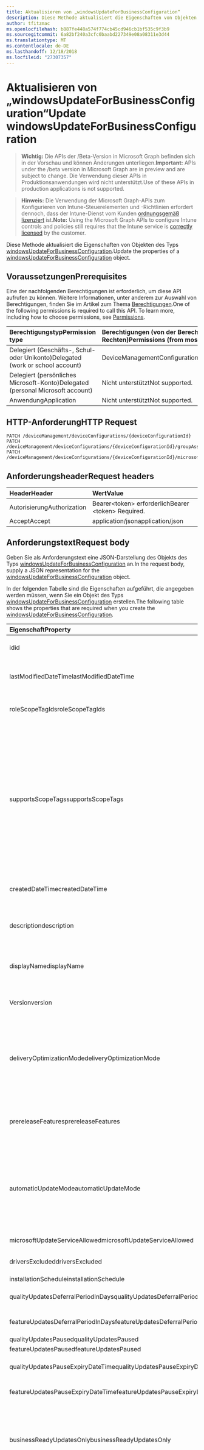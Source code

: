 ```yaml
---
title: Aktualisieren von „windowsUpdateForBusinessConfiguration“
description: Diese Methode aktualisiert die Eigenschaften von Objekten des Typs windowsUpdateForBusinessConfiguration.
author: tfitzmac
ms.openlocfilehash: b887fe448a574f774cb45cd946cb1bf535c9f3b9
ms.sourcegitcommit: 6a82bf240a3cfc0baabd227349e08a08311e3d44
ms.translationtype: MT
ms.contentlocale: de-DE
ms.lasthandoff: 12/18/2018
ms.locfileid: "27307357"
---
```

# <a name="update-windowsupdateforbusinessconfiguration"></a><span data-ttu-id="f8038-103">Aktualisieren von „windowsUpdateForBusinessConfiguration“</span><span class="sxs-lookup"><span data-stu-id="f8038-103">Update windowsUpdateForBusinessConfiguration</span></span>

> <span data-ttu-id="f8038-104">**Wichtig:** Die APIs der /Beta-Version in Microsoft Graph befinden sich in der Vorschau und können Änderungen unterliegen.</span><span class="sxs-lookup"><span data-stu-id="f8038-104">**Important:** APIs under the /beta version in Microsoft Graph are in preview and are subject to change.</span></span> <span data-ttu-id="f8038-105">Die Verwendung dieser APIs in Produktionsanwendungen wird nicht unterstützt.</span><span class="sxs-lookup"><span data-stu-id="f8038-105">Use of these APIs in production applications is not supported.</span></span>

> <span data-ttu-id="f8038-106">**Hinweis:** Die Verwendung der Microsoft Graph-APIs zum Konfigurieren von Intune-Steuerelementen und -Richtlinien erfordert dennoch, dass der Intune-Dienst vom Kunden [ordnungsgemäß lizenziert](https://go.microsoft.com/fwlink/?linkid=839381) ist.</span><span class="sxs-lookup"><span data-stu-id="f8038-106">**Note:** Using the Microsoft Graph APIs to configure Intune controls and policies still requires that the Intune service is [correctly licensed](https://go.microsoft.com/fwlink/?linkid=839381) by the customer.</span></span>

<span data-ttu-id="f8038-107">Diese Methode aktualisiert die Eigenschaften von Objekten des Typs [windowsUpdateForBusinessConfiguration](../resources/intune-deviceconfig-windowsupdateforbusinessconfiguration.md).</span><span class="sxs-lookup"><span data-stu-id="f8038-107">Update the properties of a [windowsUpdateForBusinessConfiguration](../resources/intune-deviceconfig-windowsupdateforbusinessconfiguration.md) object.</span></span>
## <a name="prerequisites"></a><span data-ttu-id="f8038-108">Voraussetzungen</span><span class="sxs-lookup"><span data-stu-id="f8038-108">Prerequisites</span></span>
<span data-ttu-id="f8038-p102">Eine der nachfolgenden Berechtigungen ist erforderlich, um diese API aufrufen zu können. Weitere Informationen, unter anderem zur Auswahl von Berechtigungen, finden Sie im Artikel zum Thema [Berechtigungen](/graph/permissions-reference).</span><span class="sxs-lookup"><span data-stu-id="f8038-p102">One of the following permissions is required to call this API. To learn more, including how to choose permissions, see [Permissions](/graph/permissions-reference).</span></span>

|<span data-ttu-id="f8038-111">Berechtigungstyp</span><span class="sxs-lookup"><span data-stu-id="f8038-111">Permission type</span></span>|<span data-ttu-id="f8038-112">Berechtigungen (von der Berechtigung mit den meisten Rechten zu der mit den wenigsten Rechten)</span><span class="sxs-lookup"><span data-stu-id="f8038-112">Permissions (from most to least privileged)</span></span>|
|:---|:---|
|<span data-ttu-id="f8038-113">Delegiert (Geschäfts-, Schul- oder Unikonto)</span><span class="sxs-lookup"><span data-stu-id="f8038-113">Delegated (work or school account)</span></span>|<span data-ttu-id="f8038-114">DeviceManagementConfiguration.ReadWrite.All</span><span class="sxs-lookup"><span data-stu-id="f8038-114">DeviceManagementConfiguration.ReadWrite.All</span></span>|
|<span data-ttu-id="f8038-115">Delegiert (persönliches Microsoft-Konto)</span><span class="sxs-lookup"><span data-stu-id="f8038-115">Delegated (personal Microsoft account)</span></span>|<span data-ttu-id="f8038-116">Nicht unterstützt</span><span class="sxs-lookup"><span data-stu-id="f8038-116">Not supported.</span></span>|
|<span data-ttu-id="f8038-117">Anwendung</span><span class="sxs-lookup"><span data-stu-id="f8038-117">Application</span></span>|<span data-ttu-id="f8038-118">Nicht unterstützt</span><span class="sxs-lookup"><span data-stu-id="f8038-118">Not supported.</span></span>|

## <a name="http-request"></a><span data-ttu-id="f8038-119">HTTP-Anforderung</span><span class="sxs-lookup"><span data-stu-id="f8038-119">HTTP Request</span></span>
<!-- {
  "blockType": "ignored"
}
-->
``` http
PATCH /deviceManagement/deviceConfigurations/{deviceConfigurationId}
PATCH /deviceManagement/deviceConfigurations/{deviceConfigurationId}/groupAssignments/{deviceConfigurationGroupAssignmentId}/deviceConfiguration
PATCH /deviceManagement/deviceConfigurations/{deviceConfigurationId}/microsoft.graph.windowsDomainJoinConfiguration/networkAccessConfigurations/{deviceConfigurationId}
```

## <a name="request-headers"></a><span data-ttu-id="f8038-120">Anforderungsheader</span><span class="sxs-lookup"><span data-stu-id="f8038-120">Request headers</span></span>
|<span data-ttu-id="f8038-121">Header</span><span class="sxs-lookup"><span data-stu-id="f8038-121">Header</span></span>|<span data-ttu-id="f8038-122">Wert</span><span class="sxs-lookup"><span data-stu-id="f8038-122">Value</span></span>|
|:---|:---|
|<span data-ttu-id="f8038-123">Autorisierung</span><span class="sxs-lookup"><span data-stu-id="f8038-123">Authorization</span></span>|<span data-ttu-id="f8038-124">Bearer&lt;token&gt; erforderlich</span><span class="sxs-lookup"><span data-stu-id="f8038-124">Bearer &lt;token&gt; Required.</span></span>|
|<span data-ttu-id="f8038-125">Accept</span><span class="sxs-lookup"><span data-stu-id="f8038-125">Accept</span></span>|<span data-ttu-id="f8038-126">application/json</span><span class="sxs-lookup"><span data-stu-id="f8038-126">application/json</span></span>|

## <a name="request-body"></a><span data-ttu-id="f8038-127">Anforderungstext</span><span class="sxs-lookup"><span data-stu-id="f8038-127">Request body</span></span>
<span data-ttu-id="f8038-128">Geben Sie als Anforderungstext eine JSON-Darstellung des Objekts des Typs [windowsUpdateForBusinessConfiguration](../resources/intune-deviceconfig-windowsupdateforbusinessconfiguration.md) an.</span><span class="sxs-lookup"><span data-stu-id="f8038-128">In the request body, supply a JSON representation for the [windowsUpdateForBusinessConfiguration](../resources/intune-deviceconfig-windowsupdateforbusinessconfiguration.md) object.</span></span>

<span data-ttu-id="f8038-129">In der folgenden Tabelle sind die Eigenschaften aufgeführt, die angegeben werden müssen, wenn Sie ein Objekt des Typs [windowsUpdateForBusinessConfiguration](../resources/intune-deviceconfig-windowsupdateforbusinessconfiguration.md) erstellen.</span><span class="sxs-lookup"><span data-stu-id="f8038-129">The following table shows the properties that are required when you create the [windowsUpdateForBusinessConfiguration](../resources/intune-deviceconfig-windowsupdateforbusinessconfiguration.md).</span></span>

|<span data-ttu-id="f8038-130">Eigenschaft</span><span class="sxs-lookup"><span data-stu-id="f8038-130">Property</span></span>|<span data-ttu-id="f8038-131">Typ</span><span class="sxs-lookup"><span data-stu-id="f8038-131">Type</span></span>|<span data-ttu-id="f8038-132">Beschreibung</span><span class="sxs-lookup"><span data-stu-id="f8038-132">Description</span></span>|
|:---|:---|:---|
|<span data-ttu-id="f8038-133">id</span><span class="sxs-lookup"><span data-stu-id="f8038-133">id</span></span>|<span data-ttu-id="f8038-134">String</span><span class="sxs-lookup"><span data-stu-id="f8038-134">String</span></span>|<span data-ttu-id="f8038-135">Schlüssel der Entität</span><span class="sxs-lookup"><span data-stu-id="f8038-135">Key of the entity.</span></span> <span data-ttu-id="f8038-136">Geerbt von [deviceConfiguration](../resources/intune-deviceconfig-deviceconfiguration.md).</span><span class="sxs-lookup"><span data-stu-id="f8038-136">Inherited from [deviceConfiguration](../resources/intune-deviceconfig-deviceconfiguration.md)</span></span>|
|<span data-ttu-id="f8038-137">lastModifiedDateTime</span><span class="sxs-lookup"><span data-stu-id="f8038-137">lastModifiedDateTime</span></span>|<span data-ttu-id="f8038-138">DateTimeOffset</span><span class="sxs-lookup"><span data-stu-id="f8038-138">DateTimeOffset</span></span>|<span data-ttu-id="f8038-139">Datum und Uhrzeit der letzten Änderung des Objekts.</span><span class="sxs-lookup"><span data-stu-id="f8038-139">DateTime the object was last modified.</span></span> <span data-ttu-id="f8038-140">Geerbt von [deviceConfiguration](../resources/intune-deviceconfig-deviceconfiguration.md).</span><span class="sxs-lookup"><span data-stu-id="f8038-140">Inherited from [deviceConfiguration](../resources/intune-deviceconfig-deviceconfiguration.md)</span></span>|
|<span data-ttu-id="f8038-141">roleScopeTagIds</span><span class="sxs-lookup"><span data-stu-id="f8038-141">roleScopeTagIds</span></span>|<span data-ttu-id="f8038-142">Collection von Objekten des Typs „String“</span><span class="sxs-lookup"><span data-stu-id="f8038-142">String collection</span></span>|<span data-ttu-id="f8038-143">Liste der Bereich Tags für diese Instanz der Entität.</span><span class="sxs-lookup"><span data-stu-id="f8038-143">List of Scope Tags for this Entity instance.</span></span> <span data-ttu-id="f8038-144">Geerbt von [deviceConfiguration](../resources/intune-deviceconfig-deviceconfiguration.md).</span><span class="sxs-lookup"><span data-stu-id="f8038-144">Inherited from [deviceConfiguration](../resources/intune-deviceconfig-deviceconfiguration.md)</span></span>|
|<span data-ttu-id="f8038-145">supportsScopeTags</span><span class="sxs-lookup"><span data-stu-id="f8038-145">supportsScopeTags</span></span>|<span data-ttu-id="f8038-146">Boolesch</span><span class="sxs-lookup"><span data-stu-id="f8038-146">Boolean</span></span>|<span data-ttu-id="f8038-147">Gibt an, ob die zugrunde liegende Gerätekonfiguration die Zuweisung von Bereich Kategorien unterstützt.</span><span class="sxs-lookup"><span data-stu-id="f8038-147">Indicates whether or not the underlying Device Configuration supports the assignment of scope tags.</span></span> <span data-ttu-id="f8038-148">Zuweisen der ScopeTags-Eigenschaft ist nicht zulässig, wenn dieser Wert false ist und Entitäten nicht bereichsbezogenen Benutzern angezeigt werden.</span><span class="sxs-lookup"><span data-stu-id="f8038-148">Assigning to the ScopeTags property is not allowed when this value is false and entities will not be visible to scoped users.</span></span> <span data-ttu-id="f8038-149">Dies tritt für Legacy-Richtlinien in Silverlight erstellt und kann durch Löschen und Neuerstellen der Richtlinie in der Azure-Verwaltungsportal aufgelöst werden.</span><span class="sxs-lookup"><span data-stu-id="f8038-149">This occurs for Legacy policies created in Silverlight and can be resolved by deleting and recreating the policy in the Azure Portal.</span></span> <span data-ttu-id="f8038-150">Diese Eigenschaft ist schreibgeschützt.</span><span class="sxs-lookup"><span data-stu-id="f8038-150">This property is read-only.</span></span> <span data-ttu-id="f8038-151">Geerbt von [deviceConfiguration](../resources/intune-deviceconfig-deviceconfiguration.md).</span><span class="sxs-lookup"><span data-stu-id="f8038-151">Inherited from [deviceConfiguration](../resources/intune-deviceconfig-deviceconfiguration.md)</span></span>|
|<span data-ttu-id="f8038-152">createdDateTime</span><span class="sxs-lookup"><span data-stu-id="f8038-152">createdDateTime</span></span>|<span data-ttu-id="f8038-153">DateTimeOffset</span><span class="sxs-lookup"><span data-stu-id="f8038-153">DateTimeOffset</span></span>|<span data-ttu-id="f8038-154">Datum und Uhrzeit der Erstellung des Objekts.</span><span class="sxs-lookup"><span data-stu-id="f8038-154">DateTime the object was created.</span></span> <span data-ttu-id="f8038-155">Geerbt von [deviceConfiguration](../resources/intune-deviceconfig-deviceconfiguration.md).</span><span class="sxs-lookup"><span data-stu-id="f8038-155">Inherited from [deviceConfiguration](../resources/intune-deviceconfig-deviceconfiguration.md)</span></span>|
|<span data-ttu-id="f8038-156">description</span><span class="sxs-lookup"><span data-stu-id="f8038-156">description</span></span>|<span data-ttu-id="f8038-157">String</span><span class="sxs-lookup"><span data-stu-id="f8038-157">String</span></span>|<span data-ttu-id="f8038-158">Beschreibung der Gerätekonfiguration (vom Administrator festgelegt).</span><span class="sxs-lookup"><span data-stu-id="f8038-158">Admin provided description of the Device Configuration.</span></span> <span data-ttu-id="f8038-159">Geerbt von [deviceConfiguration](../resources/intune-deviceconfig-deviceconfiguration.md).</span><span class="sxs-lookup"><span data-stu-id="f8038-159">Inherited from [deviceConfiguration](../resources/intune-deviceconfig-deviceconfiguration.md)</span></span>|
|<span data-ttu-id="f8038-160">displayName</span><span class="sxs-lookup"><span data-stu-id="f8038-160">displayName</span></span>|<span data-ttu-id="f8038-161">String</span><span class="sxs-lookup"><span data-stu-id="f8038-161">String</span></span>|<span data-ttu-id="f8038-162">Name der Gerätekonfiguration (vom Administrator festgelegt).</span><span class="sxs-lookup"><span data-stu-id="f8038-162">Admin provided name of the device configuration.</span></span> <span data-ttu-id="f8038-163">Geerbt von [deviceConfiguration](../resources/intune-deviceconfig-deviceconfiguration.md).</span><span class="sxs-lookup"><span data-stu-id="f8038-163">Inherited from [deviceConfiguration](../resources/intune-deviceconfig-deviceconfiguration.md)</span></span>|
|<span data-ttu-id="f8038-164">Version</span><span class="sxs-lookup"><span data-stu-id="f8038-164">version</span></span>|<span data-ttu-id="f8038-165">Int32</span><span class="sxs-lookup"><span data-stu-id="f8038-165">Int32</span></span>|<span data-ttu-id="f8038-166">Version der Gerätekonfiguration.</span><span class="sxs-lookup"><span data-stu-id="f8038-166">Version of the device configuration.</span></span> <span data-ttu-id="f8038-167">Geerbt von [deviceConfiguration](../resources/intune-deviceconfig-deviceconfiguration.md).</span><span class="sxs-lookup"><span data-stu-id="f8038-167">Inherited from [deviceConfiguration](../resources/intune-deviceconfig-deviceconfiguration.md)</span></span>|
|<span data-ttu-id="f8038-168">deliveryOptimizationMode</span><span class="sxs-lookup"><span data-stu-id="f8038-168">deliveryOptimizationMode</span></span>|[<span data-ttu-id="f8038-169">windowsDeliveryOptimizationMode</span><span class="sxs-lookup"><span data-stu-id="f8038-169">windowsDeliveryOptimizationMode</span></span>](../resources/intune-deviceconfig-windowsdeliveryoptimizationmode.md)|<span data-ttu-id="f8038-170">Übermittlung Optimierung Modus.</span><span class="sxs-lookup"><span data-stu-id="f8038-170">Delivery Optimization Mode.</span></span> <span data-ttu-id="f8038-171">Mögliche Werte sind: `userDefined`, `httpOnly`, `httpWithPeeringNat`, `httpWithPeeringPrivateGroup`, `httpWithInternetPeering`, `simpleDownload` und `bypassMode`.</span><span class="sxs-lookup"><span data-stu-id="f8038-171">Possible values are: `userDefined`, `httpOnly`, `httpWithPeeringNat`, `httpWithPeeringPrivateGroup`, `httpWithInternetPeering`, `simpleDownload`, `bypassMode`.</span></span>|
|<span data-ttu-id="f8038-172">prereleaseFeatures</span><span class="sxs-lookup"><span data-stu-id="f8038-172">prereleaseFeatures</span></span>|[<span data-ttu-id="f8038-173">prereleaseFeatures</span><span class="sxs-lookup"><span data-stu-id="f8038-173">prereleaseFeatures</span></span>](../resources/intune-deviceconfig-prereleasefeatures.md)|<span data-ttu-id="f8038-174">Pre-Release-Funktionen.</span><span class="sxs-lookup"><span data-stu-id="f8038-174">The pre-release features.</span></span> <span data-ttu-id="f8038-175">Mögliche Werte sind: `userDefined`, `settingsOnly`, `settingsAndExperimentations` und `notAllowed`.</span><span class="sxs-lookup"><span data-stu-id="f8038-175">Possible values are: `userDefined`, `settingsOnly`, `settingsAndExperimentations`, `notAllowed`.</span></span>|
|<span data-ttu-id="f8038-176">automaticUpdateMode</span><span class="sxs-lookup"><span data-stu-id="f8038-176">automaticUpdateMode</span></span>|[<span data-ttu-id="f8038-177">automaticUpdateMode</span><span class="sxs-lookup"><span data-stu-id="f8038-177">automaticUpdateMode</span></span>](../resources/intune-deviceconfig-automaticupdatemode.md)|<span data-ttu-id="f8038-178">Modus für automatische Updates.</span><span class="sxs-lookup"><span data-stu-id="f8038-178">Automatic update mode.</span></span> <span data-ttu-id="f8038-179">Mögliche Werte sind: `userDefined`, `notifyDownload`, `autoInstallAtMaintenanceTime`, `autoInstallAndRebootAtMaintenanceTime`, `autoInstallAndRebootAtScheduledTime` und `autoInstallAndRebootWithoutEndUserControl`.</span><span class="sxs-lookup"><span data-stu-id="f8038-179">Possible values are: `userDefined`, `notifyDownload`, `autoInstallAtMaintenanceTime`, `autoInstallAndRebootAtMaintenanceTime`, `autoInstallAndRebootAtScheduledTime`, `autoInstallAndRebootWithoutEndUserControl`.</span></span>|
|<span data-ttu-id="f8038-180">microsoftUpdateServiceAllowed</span><span class="sxs-lookup"><span data-stu-id="f8038-180">microsoftUpdateServiceAllowed</span></span>|<span data-ttu-id="f8038-181">Boolean</span><span class="sxs-lookup"><span data-stu-id="f8038-181">Boolean</span></span>|<span data-ttu-id="f8038-182">Legt fest, dass der Microsoft Update Service zugelassen wird.</span><span class="sxs-lookup"><span data-stu-id="f8038-182">Allow Microsoft Update Service</span></span>|
|<span data-ttu-id="f8038-183">driversExcluded</span><span class="sxs-lookup"><span data-stu-id="f8038-183">driversExcluded</span></span>|<span data-ttu-id="f8038-184">Boolean</span><span class="sxs-lookup"><span data-stu-id="f8038-184">Boolean</span></span>|<span data-ttu-id="f8038-185">Legt fest, dass Treiber von Windows-Updates ausgenommen werden.</span><span class="sxs-lookup"><span data-stu-id="f8038-185">Exclude Windows update Drivers</span></span>|
|<span data-ttu-id="f8038-186">installationSchedule</span><span class="sxs-lookup"><span data-stu-id="f8038-186">installationSchedule</span></span>|[<span data-ttu-id="f8038-187">windowsUpdateInstallScheduleType</span><span class="sxs-lookup"><span data-stu-id="f8038-187">windowsUpdateInstallScheduleType</span></span>](../resources/intune-deviceconfig-windowsupdateinstallscheduletype.md)|<span data-ttu-id="f8038-188">Installationszeitplan</span><span class="sxs-lookup"><span data-stu-id="f8038-188">Installation schedule</span></span>|
|<span data-ttu-id="f8038-189">qualityUpdatesDeferralPeriodInDays</span><span class="sxs-lookup"><span data-stu-id="f8038-189">qualityUpdatesDeferralPeriodInDays</span></span>|<span data-ttu-id="f8038-190">Int32</span><span class="sxs-lookup"><span data-stu-id="f8038-190">Int32</span></span>|<span data-ttu-id="f8038-191">Legt fest, um wie viele Tage Qualitätsupdates zurückgestellt werden sollen.</span><span class="sxs-lookup"><span data-stu-id="f8038-191">Defer Quality Updates by these many days</span></span>|
|<span data-ttu-id="f8038-192">featureUpdatesDeferralPeriodInDays</span><span class="sxs-lookup"><span data-stu-id="f8038-192">featureUpdatesDeferralPeriodInDays</span></span>|<span data-ttu-id="f8038-193">Int32</span><span class="sxs-lookup"><span data-stu-id="f8038-193">Int32</span></span>|<span data-ttu-id="f8038-194">Legt fest, um wie viele Tage Funktionsupdates zurückgestellt werden sollen.</span><span class="sxs-lookup"><span data-stu-id="f8038-194">Defer Feature Updates by these many days</span></span>|
|<span data-ttu-id="f8038-195">qualityUpdatesPaused</span><span class="sxs-lookup"><span data-stu-id="f8038-195">qualityUpdatesPaused</span></span>|<span data-ttu-id="f8038-196">Boolean</span><span class="sxs-lookup"><span data-stu-id="f8038-196">Boolean</span></span>|<span data-ttu-id="f8038-197">Setzt Qualitätsupdates aus.</span><span class="sxs-lookup"><span data-stu-id="f8038-197">Pause Quality Updates</span></span>|
|<span data-ttu-id="f8038-198">featureUpdatesPaused</span><span class="sxs-lookup"><span data-stu-id="f8038-198">featureUpdatesPaused</span></span>|<span data-ttu-id="f8038-199">Boolean</span><span class="sxs-lookup"><span data-stu-id="f8038-199">Boolean</span></span>|<span data-ttu-id="f8038-200">Setzt Funktionsupdates aus.</span><span class="sxs-lookup"><span data-stu-id="f8038-200">Pause Feature Updates</span></span>|
|<span data-ttu-id="f8038-201">qualityUpdatesPauseExpiryDateTime</span><span class="sxs-lookup"><span data-stu-id="f8038-201">qualityUpdatesPauseExpiryDateTime</span></span>|<span data-ttu-id="f8038-202">DateTimeOffset</span><span class="sxs-lookup"><span data-stu-id="f8038-202">DateTimeOffset</span></span>|<span data-ttu-id="f8038-203">Datum und Uhrzeit des Ablaufs der Aussetzung der Qualitätsupdates</span><span class="sxs-lookup"><span data-stu-id="f8038-203">Quality Updates Pause Expiry datetime</span></span>|
|<span data-ttu-id="f8038-204">featureUpdatesPauseExpiryDateTime</span><span class="sxs-lookup"><span data-stu-id="f8038-204">featureUpdatesPauseExpiryDateTime</span></span>|<span data-ttu-id="f8038-205">DateTimeOffset</span><span class="sxs-lookup"><span data-stu-id="f8038-205">DateTimeOffset</span></span>|<span data-ttu-id="f8038-206">Datum und Uhrzeit des Ablaufs der Aussetzung der Funktionsupdates</span><span class="sxs-lookup"><span data-stu-id="f8038-206">Feature Updates Pause Expiry datetime</span></span>|
|<span data-ttu-id="f8038-207">businessReadyUpdatesOnly</span><span class="sxs-lookup"><span data-stu-id="f8038-207">businessReadyUpdatesOnly</span></span>|[<span data-ttu-id="f8038-208">windowsUpdateType</span><span class="sxs-lookup"><span data-stu-id="f8038-208">windowsUpdateType</span></span>](../resources/intune-deviceconfig-windowsupdatetype.md)|<span data-ttu-id="f8038-209">Bestimmt, welche Geräte Branch ihre Updates von erhält.</span><span class="sxs-lookup"><span data-stu-id="f8038-209">Determines which branch devices will receive their updates from.</span></span> <span data-ttu-id="f8038-210">Mögliche Werte sind: `userDefined`, `all`, `businessReadyOnly`, `windowsInsiderBuildFast`, `windowsInsiderBuildSlow` und `windowsInsiderBuildRelease`.</span><span class="sxs-lookup"><span data-stu-id="f8038-210">Possible values are: `userDefined`, `all`, `businessReadyOnly`, `windowsInsiderBuildFast`, `windowsInsiderBuildSlow`, `windowsInsiderBuildRelease`.</span></span>|
|<span data-ttu-id="f8038-211">skipChecksBeforeRestart</span><span class="sxs-lookup"><span data-stu-id="f8038-211">skipChecksBeforeRestart</span></span>|<span data-ttu-id="f8038-212">Boolesch</span><span class="sxs-lookup"><span data-stu-id="f8038-212">Boolean</span></span>|<span data-ttu-id="f8038-213">Legen Sie vor dem Neustart alle Kontrollkästchen überspringen: Batterie Level = 40 %, Anwesenheitsinformationen des Benutzers, Anzeige benötigt, Präsentationsmodus, Vollbildmodus, Telefonanruf Zustand, Spiel Modus usw..</span><span class="sxs-lookup"><span data-stu-id="f8038-213">Set to skip all check before restart: Battery level = 40%, User presence, Display Needed, Presentation mode, Full screen mode, phone call state, game mode etc.</span></span> |
|<span data-ttu-id="f8038-214">updateWeeks</span><span class="sxs-lookup"><span data-stu-id="f8038-214">updateWeeks</span></span>|[<span data-ttu-id="f8038-215">windowsUpdateForBusinessUpdateWeeks</span><span class="sxs-lookup"><span data-stu-id="f8038-215">windowsUpdateForBusinessUpdateWeeks</span></span>](../resources/intune-deviceconfig-windowsupdateforbusinessupdateweeks.md)|<span data-ttu-id="f8038-216">Die Installation des Updates auf den Wochen des Monats geplant.</span><span class="sxs-lookup"><span data-stu-id="f8038-216">Scheduled the update installation on the weeks of the month.</span></span> <span data-ttu-id="f8038-217">Mögliche Werte sind: `userDefined`, `firstWeek`, `secondWeek`, `thirdWeek`, `fourthWeek` und `everyWeek`.</span><span class="sxs-lookup"><span data-stu-id="f8038-217">Possible values are: `userDefined`, `firstWeek`, `secondWeek`, `thirdWeek`, `fourthWeek`, `everyWeek`.</span></span>|
|<span data-ttu-id="f8038-218">qualityUpdatesPauseStartDateTime</span><span class="sxs-lookup"><span data-stu-id="f8038-218">qualityUpdatesPauseStartDateTime</span></span>|<span data-ttu-id="f8038-219">String</span><span class="sxs-lookup"><span data-stu-id="f8038-219">String</span></span>|<span data-ttu-id="f8038-220">Qualität Updates anhalten starten datetime</span><span class="sxs-lookup"><span data-stu-id="f8038-220">Quality Updates Pause Start datetime</span></span>|
|<span data-ttu-id="f8038-221">featureUpdatesPauseStartDateTime</span><span class="sxs-lookup"><span data-stu-id="f8038-221">featureUpdatesPauseStartDateTime</span></span>|<span data-ttu-id="f8038-222">String</span><span class="sxs-lookup"><span data-stu-id="f8038-222">String</span></span>|<span data-ttu-id="f8038-223">Feature Updates anhalten starten datetime</span><span class="sxs-lookup"><span data-stu-id="f8038-223">Feature Updates Pause Start datetime</span></span>|
|<span data-ttu-id="f8038-224">featureUpdatesRollbackWindowInDays</span><span class="sxs-lookup"><span data-stu-id="f8038-224">featureUpdatesRollbackWindowInDays</span></span>|<span data-ttu-id="f8038-225">Int32</span><span class="sxs-lookup"><span data-stu-id="f8038-225">Int32</span></span>|<span data-ttu-id="f8038-226">Die Anzahl der Tage nach einer Aktualisierung der Features für die ein Rollback gültig ist.</span><span class="sxs-lookup"><span data-stu-id="f8038-226">The number of days after a Feature Update for which a rollback is valid</span></span>|
|<span data-ttu-id="f8038-227">qualityUpdatesWillBeRolledBack</span><span class="sxs-lookup"><span data-stu-id="f8038-227">qualityUpdatesWillBeRolledBack</span></span>|<span data-ttu-id="f8038-228">Boolesch</span><span class="sxs-lookup"><span data-stu-id="f8038-228">Boolean</span></span>|<span data-ttu-id="f8038-229">Gibt an, ob Rollback Qualität Updates auf dem nächsten Gerät</span><span class="sxs-lookup"><span data-stu-id="f8038-229">Specifies whether to rollback Quality Updates on the next device check in</span></span>|
|<span data-ttu-id="f8038-230">featureUpdatesWillBeRolledBack</span><span class="sxs-lookup"><span data-stu-id="f8038-230">featureUpdatesWillBeRolledBack</span></span>|<span data-ttu-id="f8038-231">Boolesch</span><span class="sxs-lookup"><span data-stu-id="f8038-231">Boolean</span></span>|<span data-ttu-id="f8038-232">Gibt an, ob Rollback-Feature-Updates auf das nächste Gerät</span><span class="sxs-lookup"><span data-stu-id="f8038-232">Specifies whether to rollback Feature Updates on the next device check in</span></span>|
|<span data-ttu-id="f8038-233">qualityUpdatesRollbackStartDateTime</span><span class="sxs-lookup"><span data-stu-id="f8038-233">qualityUpdatesRollbackStartDateTime</span></span>|<span data-ttu-id="f8038-234">DateTimeOffset</span><span class="sxs-lookup"><span data-stu-id="f8038-234">DateTimeOffset</span></span>|<span data-ttu-id="f8038-235">Qualität Updates Rollback starten datetime</span><span class="sxs-lookup"><span data-stu-id="f8038-235">Quality Updates Rollback Start datetime</span></span>|
|<span data-ttu-id="f8038-236">featureUpdatesRollbackStartDateTime</span><span class="sxs-lookup"><span data-stu-id="f8038-236">featureUpdatesRollbackStartDateTime</span></span>|<span data-ttu-id="f8038-237">DateTimeOffset</span><span class="sxs-lookup"><span data-stu-id="f8038-237">DateTimeOffset</span></span>|<span data-ttu-id="f8038-238">Feature Updates Rollback starten datetime</span><span class="sxs-lookup"><span data-stu-id="f8038-238">Feature Updates Rollback Start datetime</span></span>|
|<span data-ttu-id="f8038-239">engagedRestartDeadlineInDays</span><span class="sxs-lookup"><span data-stu-id="f8038-239">engagedRestartDeadlineInDays</span></span>|<span data-ttu-id="f8038-240">Int32</span><span class="sxs-lookup"><span data-stu-id="f8038-240">Int32</span></span>|<span data-ttu-id="f8038-241">Stichtag in Tagen, bevor Sie automatisch planen und Ausführen von ein ausstehender Neustart außerhalb von aktiven Stunden mit gültigen Bereich von 2 bis 30 Tage</span><span class="sxs-lookup"><span data-stu-id="f8038-241">Deadline in days before automatically scheduling and executing a pending restart outside of active hours, with valid range from 2 to 30 days</span></span>|
|<span data-ttu-id="f8038-242">engagedRestartSnoozeScheduleInDays</span><span class="sxs-lookup"><span data-stu-id="f8038-242">engagedRestartSnoozeScheduleInDays</span></span>|<span data-ttu-id="f8038-243">Int32</span><span class="sxs-lookup"><span data-stu-id="f8038-243">Int32</span></span>|<span data-ttu-id="f8038-244">Anzahl der Tage, die ein Benutzer Erinnerungen mit gültigen Bereich von 1 bis 3 Tage engagiertes neu starten erneut erinnern können</span><span class="sxs-lookup"><span data-stu-id="f8038-244">Number of days a user can snooze Engaged Restart reminder notifications with valid range from 1 to 3 days</span></span>|
|<span data-ttu-id="f8038-245">engagedRestartTransitionScheduleInDays</span><span class="sxs-lookup"><span data-stu-id="f8038-245">engagedRestartTransitionScheduleInDays</span></span>|<span data-ttu-id="f8038-246">Int32</span><span class="sxs-lookup"><span data-stu-id="f8038-246">Int32</span></span>|<span data-ttu-id="f8038-247">Anzahl von Tagen vor dem Übergang von automatischen Neustart geplant außerhalb der aktiven engagiertes neu starten, die den Benutzer mit gültigen Bereich von 0 bis 30 Tage planen erforderlich sind</span><span class="sxs-lookup"><span data-stu-id="f8038-247">Number of days before transitioning from Auto Restarts scheduled outside of active hours to Engaged Restart, which requires the user to schedule, with valid range from 0 to 30 days</span></span>|
|<span data-ttu-id="f8038-248">autoRestartNotificationDismissal</span><span class="sxs-lookup"><span data-stu-id="f8038-248">autoRestartNotificationDismissal</span></span>|[<span data-ttu-id="f8038-249">autoRestartNotificationDismissalMethod</span><span class="sxs-lookup"><span data-stu-id="f8038-249">autoRestartNotificationDismissalMethod</span></span>](../resources/intune-deviceconfig-autorestartnotificationdismissalmethod.md)|<span data-ttu-id="f8038-250">Geben Sie die Methode mit der der automatische Neustart erforderlich, dass die Benachrichtigung geschlossen wird.</span><span class="sxs-lookup"><span data-stu-id="f8038-250">Specify the method by which the auto-restart required notification is dismissed.</span></span> <span data-ttu-id="f8038-251">Mögliche Werte sind: `notConfigured`, `automatic` und `user`.</span><span class="sxs-lookup"><span data-stu-id="f8038-251">Possible values are: `notConfigured`, `automatic`, `user`.</span></span>|
|<span data-ttu-id="f8038-252">scheduleRestartWarningInHours</span><span class="sxs-lookup"><span data-stu-id="f8038-252">scheduleRestartWarningInHours</span></span>|<span data-ttu-id="f8038-253">Int32</span><span class="sxs-lookup"><span data-stu-id="f8038-253">Int32</span></span>|<span data-ttu-id="f8038-254">Geben Sie den Zeitraum an, für die automatische Neustart Warnung Erinnerungen.</span><span class="sxs-lookup"><span data-stu-id="f8038-254">Specify the period for auto-restart warning reminder notifications.</span></span> <span data-ttu-id="f8038-255">Unterstützte Werte: 2, 4, 8, 12 oder 24 (Stunden).</span><span class="sxs-lookup"><span data-stu-id="f8038-255">Supported values: 2, 4, 8, 12 or 24 (hours).</span></span>|
|<span data-ttu-id="f8038-256">scheduleImminentRestartWarningInMinutes</span><span class="sxs-lookup"><span data-stu-id="f8038-256">scheduleImminentRestartWarningInMinutes</span></span>|<span data-ttu-id="f8038-257">Int32</span><span class="sxs-lookup"><span data-stu-id="f8038-257">Int32</span></span>|<span data-ttu-id="f8038-258">Geben Sie den Zeitraum an, für die automatische Neustart anstehender warnbenachrichtigungen.</span><span class="sxs-lookup"><span data-stu-id="f8038-258">Specify the period for auto-restart imminent warning notifications.</span></span> <span data-ttu-id="f8038-259">Unterstützte Werte: 15, 30 oder 60 (Minuten).</span><span class="sxs-lookup"><span data-stu-id="f8038-259">Supported values: 15, 30 or 60 (minutes).</span></span>|



## <a name="response"></a><span data-ttu-id="f8038-260">Antwort</span><span class="sxs-lookup"><span data-stu-id="f8038-260">Response</span></span>
<span data-ttu-id="f8038-261">Bei erfolgreicher Ausführung gibt die Methode den Antwortcode `200 OK` und ein aktualisiertes Objekt des Typs [windowsUpdateForBusinessConfiguration](../resources/intune-deviceconfig-windowsupdateforbusinessconfiguration.md) im Antworttext zurück.</span><span class="sxs-lookup"><span data-stu-id="f8038-261">If successful, this method returns a `200 OK` response code and an updated [windowsUpdateForBusinessConfiguration](../resources/intune-deviceconfig-windowsupdateforbusinessconfiguration.md) object in the response body.</span></span>

## <a name="example"></a><span data-ttu-id="f8038-262">Beispiel</span><span class="sxs-lookup"><span data-stu-id="f8038-262">Example</span></span>
### <a name="request"></a><span data-ttu-id="f8038-263">Anforderung</span><span class="sxs-lookup"><span data-stu-id="f8038-263">Request</span></span>
<span data-ttu-id="f8038-264">Nachfolgend sehen Sie ein Beispiel der Anforderung.</span><span class="sxs-lookup"><span data-stu-id="f8038-264">Here is an example of the request.</span></span>
``` http
PATCH https://graph.microsoft.com/beta/deviceManagement/deviceConfigurations/{deviceConfigurationId}
Content-type: application/json
Content-length: 1787

{
  "lastModifiedDateTime": "2017-01-01T00:00:35.1329464-08:00",
  "roleScopeTagIds": [
    "Role Scope Tag Ids value"
  ],
  "supportsScopeTags": true,
  "description": "Description value",
  "displayName": "Display Name value",
  "version": 7,
  "deliveryOptimizationMode": "httpOnly",
  "prereleaseFeatures": "settingsOnly",
  "automaticUpdateMode": "notifyDownload",
  "microsoftUpdateServiceAllowed": true,
  "driversExcluded": true,
  "installationSchedule": {
    "@odata.type": "microsoft.graph.windowsUpdateScheduledInstall",
    "scheduledInstallDay": "everyday",
    "scheduledInstallTime": "11:59:31.3170000"
  },
  "qualityUpdatesDeferralPeriodInDays": 2,
  "featureUpdatesDeferralPeriodInDays": 2,
  "qualityUpdatesPaused": true,
  "featureUpdatesPaused": true,
  "qualityUpdatesPauseExpiryDateTime": "2017-01-01T00:00:22.9594683-08:00",
  "featureUpdatesPauseExpiryDateTime": "2016-12-31T23:58:08.068669-08:00",
  "businessReadyUpdatesOnly": "all",
  "skipChecksBeforeRestart": true,
  "updateWeeks": "firstWeek",
  "qualityUpdatesPauseStartDateTime": "Quality Updates Pause Start Date Time value",
  "featureUpdatesPauseStartDateTime": "Feature Updates Pause Start Date Time value",
  "featureUpdatesRollbackWindowInDays": 2,
  "qualityUpdatesWillBeRolledBack": true,
  "featureUpdatesWillBeRolledBack": true,
  "qualityUpdatesRollbackStartDateTime": "2016-12-31T23:57:01.05526-08:00",
  "featureUpdatesRollbackStartDateTime": "2017-01-01T00:03:21.6080517-08:00",
  "engagedRestartDeadlineInDays": 12,
  "engagedRestartSnoozeScheduleInDays": 2,
  "engagedRestartTransitionScheduleInDays": 6,
  "autoRestartNotificationDismissal": "automatic",
  "scheduleRestartWarningInHours": 13,
  "scheduleImminentRestartWarningInMinutes": 7
}
```

### <a name="response"></a><span data-ttu-id="f8038-265">Antwort</span><span class="sxs-lookup"><span data-stu-id="f8038-265">Response</span></span>
<span data-ttu-id="f8038-p119">Nachfolgend sehen Sie ein Beispiel der Antwort. Hinweis: Das hier gezeigte Antwortobjekt ist möglicherweise aus Platzgründen abgeschnitten. Von einem tatsächlichen Aufruf werden alle Eigenschaften zurückgegeben.</span><span class="sxs-lookup"><span data-stu-id="f8038-p119">Here is an example of the response. Note: The response object shown here may be truncated for brevity. All of the properties will be returned from an actual call.</span></span>
``` http
HTTP/1.1 200 OK
Content-Type: application/json
Content-Length: 1971

{
  "@odata.type": "#microsoft.graph.windowsUpdateForBusinessConfiguration",
  "id": "4928dd6a-dd6a-4928-6add-28496add2849",
  "lastModifiedDateTime": "2017-01-01T00:00:35.1329464-08:00",
  "roleScopeTagIds": [
    "Role Scope Tag Ids value"
  ],
  "supportsScopeTags": true,
  "createdDateTime": "2017-01-01T00:02:43.5775965-08:00",
  "description": "Description value",
  "displayName": "Display Name value",
  "version": 7,
  "deliveryOptimizationMode": "httpOnly",
  "prereleaseFeatures": "settingsOnly",
  "automaticUpdateMode": "notifyDownload",
  "microsoftUpdateServiceAllowed": true,
  "driversExcluded": true,
  "installationSchedule": {
    "@odata.type": "microsoft.graph.windowsUpdateScheduledInstall",
    "scheduledInstallDay": "everyday",
    "scheduledInstallTime": "11:59:31.3170000"
  },
  "qualityUpdatesDeferralPeriodInDays": 2,
  "featureUpdatesDeferralPeriodInDays": 2,
  "qualityUpdatesPaused": true,
  "featureUpdatesPaused": true,
  "qualityUpdatesPauseExpiryDateTime": "2017-01-01T00:00:22.9594683-08:00",
  "featureUpdatesPauseExpiryDateTime": "2016-12-31T23:58:08.068669-08:00",
  "businessReadyUpdatesOnly": "all",
  "skipChecksBeforeRestart": true,
  "updateWeeks": "firstWeek",
  "qualityUpdatesPauseStartDateTime": "Quality Updates Pause Start Date Time value",
  "featureUpdatesPauseStartDateTime": "Feature Updates Pause Start Date Time value",
  "featureUpdatesRollbackWindowInDays": 2,
  "qualityUpdatesWillBeRolledBack": true,
  "featureUpdatesWillBeRolledBack": true,
  "qualityUpdatesRollbackStartDateTime": "2016-12-31T23:57:01.05526-08:00",
  "featureUpdatesRollbackStartDateTime": "2017-01-01T00:03:21.6080517-08:00",
  "engagedRestartDeadlineInDays": 12,
  "engagedRestartSnoozeScheduleInDays": 2,
  "engagedRestartTransitionScheduleInDays": 6,
  "autoRestartNotificationDismissal": "automatic",
  "scheduleRestartWarningInHours": 13,
  "scheduleImminentRestartWarningInMinutes": 7
}
```





